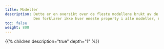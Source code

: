 ```yaml
---
title: Modeller
description: Dette er en oversikt over de fleste modellene brukt av de forskjellige APIen.
             Den forklarer ikke hver eneste property i alle modeller, men vil forsøke å gi en solid introduksjon til de viktigste delene.
toc: false
weight: 800
---
```



{{% children description="true" depth="1" %}}
